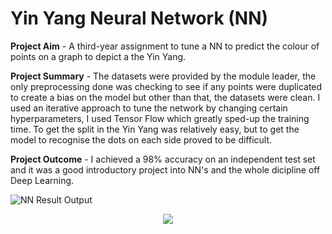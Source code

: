 # Yin Yang Neural Network (NN)

**Project Aim** - A third-year assignment to tune a NN to predict the colour of points on a graph to depict a the Yin Yang.


**Project Summary** - The datasets were provided by the module leader, the only preprocessing done was checking to see if any points were duplicated to create a bias on the model but other than that, the datasets were clean. I used an iterative approach to tune the network by changing certain hyperparameters, I used Tensor Flow which greatly sped-up the training time. To get the split in the Yin Yang was relatively easy, but to get the model to recognise the dots on each side proved to be difficult.


**Project Outcome** - I achieved a 98% accuracy on an independent test set and it was a good introductory project into NN's and the whole dicipline off Deep Learning.

![NN Result Output](/portfolio/images/yinyang.png)
<div style="text-align:center"><img src="/portfolio/images/yinyang.png" /></div>
